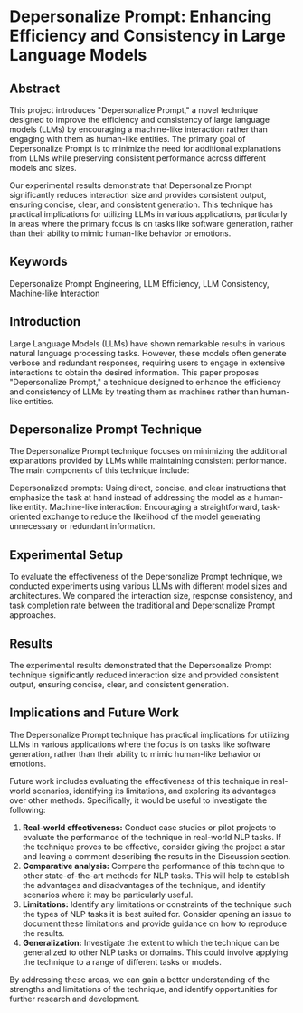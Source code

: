 # Depersonalize Prompt: Enhancing Efficiency and Consistency in Large Language Models

## Abstract

This project introduces "Depersonalize Prompt," a novel technique designed to improve the efficiency and consistency of large language models (LLMs) by encouraging a machine-like interaction rather than engaging with them as human-like entities. The primary goal of Depersonalize Prompt is to minimize the need for additional explanations from LLMs while preserving consistent performance across different models and sizes.

Our experimental results demonstrate that Depersonalize Prompt significantly reduces interaction size and provides consistent output, ensuring concise, clear, and consistent generation. This technique has practical implications for utilizing LLMs in various applications, particularly in areas where the primary focus is on tasks like software generation, rather than their ability to mimic human-like behavior or emotions.

## Keywords

Depersonalize Prompt Engineering, LLM Efficiency, LLM Consistency, Machine-like Interaction

## Introduction

Large Language Models (LLMs) have shown remarkable results in various natural language processing tasks. However, these models often generate verbose and redundant responses, requiring users to engage in extensive interactions to obtain the desired information. This paper proposes "Depersonalize Prompt," a technique designed to enhance the efficiency and consistency of LLMs by treating them as machines rather than human-like entities.

## Depersonalize Prompt Technique

The Depersonalize Prompt technique focuses on minimizing the additional explanations provided by LLMs while maintaining consistent performance. The main components of this technique include:

Depersonalized prompts: Using direct, concise, and clear instructions that emphasize the task at hand instead of addressing the model as a human-like entity.
Machine-like interaction: Encouraging a straightforward, task-oriented exchange to reduce the likelihood of the model generating unnecessary or redundant information.

## Experimental Setup

To evaluate the effectiveness of the Depersonalize Prompt technique, we conducted experiments using various LLMs with different model sizes and architectures. We compared the interaction size, response consistency, and task completion rate between the traditional and Depersonalize Prompt approaches.

## Results

The experimental results demonstrated that the Depersonalize Prompt technique significantly reduced interaction size and provided consistent output, ensuring concise, clear, and consistent generation.

## Implications and Future Work

The Depersonalize Prompt technique has practical implications for utilizing LLMs in various applications where the focus is on tasks like software generation, rather than their ability to mimic human-like behavior or emotions.

Future work includes evaluating the effectiveness of this technique in real-world scenarios, identifying its limitations, and exploring its advantages over other methods. Specifically, it would be useful to investigate the following:

1. **Real-world effectiveness:** Conduct case studies or pilot projects to evaluate the performance of the technique in real-world NLP tasks. If the technique proves to be effective, consider giving the project a star and leaving a comment describing the results in the Discussion section.
2. **Comparative analysis:** Compare the performance of this technique to other state-of-the-art methods for NLP tasks. This will help to establish the advantages and disadvantages of the technique, and identify scenarios where it may be particularly useful.
3. **Limitations:** Identify any limitations or constraints of the technique such the types of NLP tasks it is best suited for. Consider opening an issue to document these limitations and provide guidance on how to reproduce the results.
4. **Generalization:** Investigate the extent to which the technique can be generalized to other NLP tasks or domains. This could involve applying the technique to a range of different tasks or models.

By addressing these areas, we can gain a better understanding of the strengths and limitations of the technique, and identify opportunities for further research and development.
